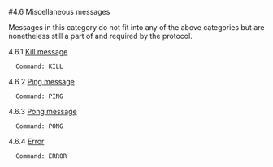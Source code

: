 #4.6 Miscellaneous messages

Messages in this category do not fit into any of the above categories
but are nonetheless still a part of and required by the protocol.

4.6.1 [Kill message](KILL.hpp)

      Command: KILL
4.6.2 [Ping message](PING.hpp)

      Command: PING
4.6.3 [Pong message](PONG.hpp)

      Command: PONG
4.6.4 [Error](ERROR.hpp)

      Command: ERROR
